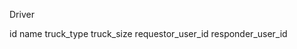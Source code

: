 Driver

id      name        truck_type     truck_size       requestor_user_id       responder_user_id 